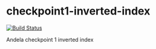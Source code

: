 # checkpoint1-inverted-index
[![Build Status](https://travis-ci.org/andela-uenyingwa/checkpoint1-inverted-index.svg?branch=master)](https://travis-ci.org/andela-uenyingwa/checkpoint1-inverted-index)

Andela checkpoint 1 inverted index
